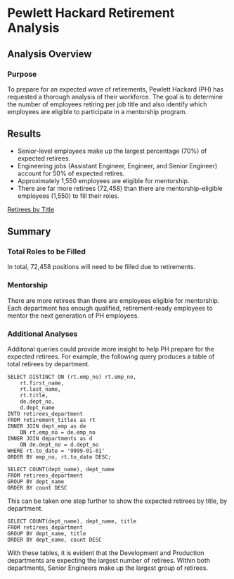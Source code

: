# Pewlett Hackard Retirement Analysis

## Analysis Overview
### Purpose
To prepare for an expected wave of retirements, Pewlett Hackard (PH) has requested a thorough analysis of their workforce. The goal is to determine the number of employees retiring per job title and also identify which employees are eligible to participate in a mentorship program. 

## Results
* Senior-level employees make up the largest percentage (70%) of expected retirees. 
* Engineering jobs (Assistant Engineer, Engineer, and Senior Engineer) account for 50% of expected retires.
* Approximately 1,550 employees are eligible for mentorship. 
* There are far more retirees (72,458) than there are mentorship-eligible employees (1,550) to fill their roles.

[Retirees by Title](/Data/unique_titles.csv)

## Summary
### Total Roles to be Filled
In total, 72,458 positions will need to be filled due to retirements.

### Mentorship
There are more retirees than there are employees eligible for mentorship. Each department has enough qualified, retirement-ready employees to mentor the next generation of PH employees. 

### Additional Analyses
Additonal queries could provide more insight to help PH prepare for the expected retirees. For example, the following query produces a table of total retirees by department. 
```
SELECT DISTINCT ON (rt.emp_no) rt.emp_no,
	rt.first_name,
	rt.last_name,
	rt.title,
	de.dept_no,
	d.dept_name
INTO retirees_department
FROM retirement_titles as rt
INNER JOIN dept_emp as de
	ON rt.emp_no = de.emp_no
INNER JOIN departments as d
	ON de.dept_no = d.dept_no
WHERE rt.to_date = '9999-01-01'
ORDER BY emp_no, rt.to_date DESC;

SELECT COUNT(dept_name), dept_name
FROM retirees_department
GROUP BY dept_name
ORDER BY count DESC
```

This can be taken one step further to show the expected retirees by title, by department. 
```
SELECT COUNT(dept_name), dept_name, title
FROM retirees_department
GROUP BY dept_name, title
ORDER BY dept_name, count DESC
```

With these tables, it is evident that the Development and Production departments are expecting the largest number of retirees. Within both departments, Senior Engineers make up the largest group of retirees.
